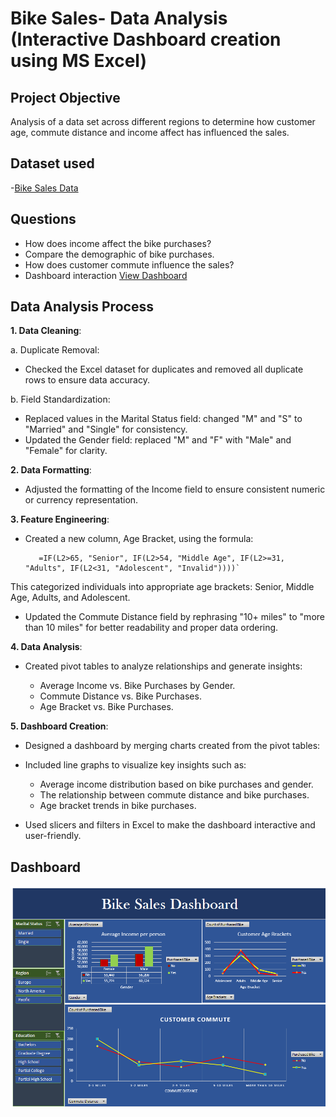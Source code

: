 # Bike Sales- Data Analysis (Interactive Dashboard creation using MS Excel)
## Project Objective
Analysis of a data set across different regions to determine how customer age, commute distance and income affect has influenced the sales. 
## Dataset used
-<a href="Data Set- bike sales.xlsx">Bike Sales Data</a>
## Questions
- How does income affect the bike purchases?
- Compare the demographic of bike purchases.
- How does customer commute influence the sales?
- Dashboard interaction <a href="Dashboard.png"> View Dashboard</a>
## Data Analysis Process
 **1. Data Cleaning**:

a. Duplicate Removal: 
- Checked the Excel dataset for duplicates and removed all duplicate rows to ensure data accuracy.  

b. Field Standardization:   
      
- Replaced values in the Marital Status field: changed "M" and "S" to "Married" and "Single" for consistency.  
- Updated the Gender field: replaced "M" and "F" with "Male" and "Female" for clarity.  

       
**2. Data Formatting**:  
  - Adjusted the formatting of the Income field to ensure consistent numeric or currency representation.

    
**3. Feature Engineering**:  
 - Created a new column, Age Bracket, using the formula:  

          =IF(L2>65, "Senior", IF(L2>54, "Middle Age", IF(L2>=31, "Adults", IF(L2<31, "Adolescent", "Invalid"))))`

This categorized individuals into appropriate age brackets: Senior, Middle Age, Adults, and Adolescent.  


- Updated the Commute Distance field by rephrasing "10+ miles" to "more than 10 miles" for better readability and proper data ordering.

  
**4. Data Analysis**:
  
- Created pivot tables to analyze relationships and generate insights:
  
    - Average Income vs. Bike Purchases by Gender.
    - Commute Distance vs. Bike Purchases.
    - Age Bracket vs. Bike Purchases.

  
**5. Dashboard Creation**:
    
- Designed a dashboard by merging charts created from the pivot tables:
- Included line graphs to visualize key insights such as:

    - Average income distribution based on bike purchases and gender.
    - The relationship between commute distance and bike purchases.
    - Age bracket trends in bike purchases.
- Used slicers and filters in Excel to make the dashboard interactive and user-friendly.
## Dashboard
![Dashboard.png](https://github.com/ranjitha-exe/Data-Analysis---Bike-sales/blob/main/Dashboard.png)


